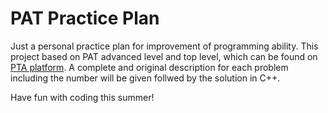 # PAT Practice Plan

Just a personal practice plan for improvement of programming ability.
This project based on PAT advanced level and top level, which can be found on [PTA platform](https://pintia.cn).
A complete and original description for each problem including the number will be given follwed by the solution in C++.

Have fun with coding this summer!
